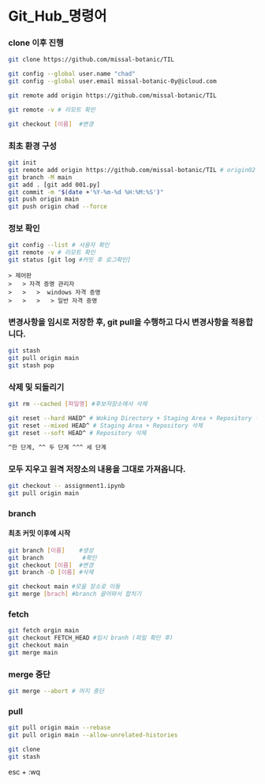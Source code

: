 Git_Hub_명령어
=============

### clone 이후 진행
```bash
git clone https://github.com/missal-botanic/TIL

git config --global user.name "chad"
git config --global user.email missal-botanic-0y@icloud.com

git remote add origin https://github.com/missal-botanic/TIL

git remote -v # 리모트 확인

git checkout [이름]  #변경

```

### 최초 환경 구성
```bash
git init
git remote add origin https://github.com/missal-botanic/TIL # origin02 or origin03 가능
git branch -M main
git add . [git add 001.py]
git commit -m "$(date +'%Y-%m-%d %H:%M:%S')"
git push origin main 
git push origin chad --force
```

### 정보 확인
```bash
git config --list # 사용자 확인
git remote -v # 리모트 확인
git status [git log #커밋 후 로그확인]
```
```
> 제어판
>	> 자격 증명 관리자 
>	> 	>  windows 자격 증명 
>	> 	> 	> 일반 자격 증명
```

### 변경사항을 임시로 저장한 후, git pull을 수행하고 다시 변경사항을 적용합니다.
```bash
git stash
git pull origin main
git stash pop
```

### 삭제 및 되돌리기
```bash
git rm --cached [파일명] #후보저장소에서 삭제

git reset --hard HAED^ # Woking Directory + Staging Area + Repository 삭제
git reset --mixed HEAD^ # Staging Area + Repository 삭제
git reset --soft HEAD^ # Repository 삭제

^한 단계, ^^ 두 단계 ^^^ 세 단계
```

### 모두 지우고 원격 저장소의 내용을 그대로 가져옵니다.
```bash
git checkout -- assignment1.ipynb
git pull origin main
```

### branch
#### 최초 커밋 이후에 시작
```bash
git branch [이름]    #생성
git branch           #확인
git checkout [이름]  #변경
git branch -D [이름] #삭제

```


```bash
git checkout main #모을 장소로 이동
git merge [brach] #branch 끌어와서 합치기
```

### fetch 
```bash
git fetch orgin main
git checkout FETCH_HEAD #임시 branh (파일 확인 후)
git checkout main
git merge main
```

### merge 중단
```bash
git merge --abort # 머지 중단
```

### pull
```bash
git pull origin main --rebase
git pull origin main --allow-unrelated-histories
```

```bash
git clone
git stash
```

esc + :wq